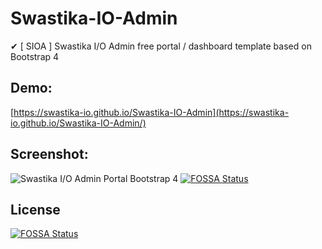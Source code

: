 # Swastika-IO-Admin
✔ [ SIOA ] Swastika I/O Admin free portal / dashboard template based on Bootstrap 4

## Demo:  
[https://swastika-io.github.io/Swastika-IO-Admin](https://swastika-io.github.io/Swastika-IO-Admin/)  
## Screenshot:  
![Swastika I/O Admin Portal Bootstrap 4](https://swastika-io.github.io/Swastika-IO-Admin/img/screen.png "Swastika I/O Admin Portal Bootstrap 4")[![FOSSA Status](https://app.fossa.io/api/projects/git%2Bgithub.com%2FSwastika-IO%2FSwastika-IO-Admin.svg?type=shield)](https://app.fossa.io/projects/git%2Bgithub.com%2FSwastika-IO%2FSwastika-IO-Admin?ref=badge_shield)



## License
[![FOSSA Status](https://app.fossa.io/api/projects/git%2Bgithub.com%2FSwastika-IO%2FSwastika-IO-Admin.svg?type=large)](https://app.fossa.io/projects/git%2Bgithub.com%2FSwastika-IO%2FSwastika-IO-Admin?ref=badge_large)